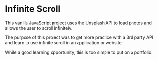 # Infinite Scroll

This vanilla JavaScript project uses the Unsplash API to load photos and allows the user to scroll infinitely.

The purpose of this project was to get more practice with a 3rd party API and learn to use infinite scroll in an application or website.

While a good learning opportunity, this is too simple to put on a portfolio.
